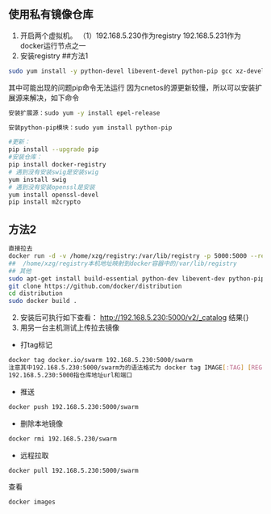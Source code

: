## 使用私有镜像仓库
1. 开启两个虚拟机。 （1）192.168.5.230作为registry 192.168.5.231作为docker运行节点之一
2. 安装registry
##方法1
```sh
sudo yum install -y python-devel libevent-devel python-pip gcc xz-devel
```
其中可能出现的问题pip命令无法运行
因为cnetos的源更新较慢，所以可以安装扩展源来解决，如下命令
```sh
安装扩展源：sudo yum -y install epel-release

安装python-pip模块：sudo yum install python-pip
```
```sh
#更新：
pip install --upgrade pip
#安装仓库：
pip install docker-registry
# 遇到没有安装swig是安装swig
yum install swig
# 遇到没有安装openssl是安装
yum install openssl-devel
pip install m2crypto
```
## 方法2
```sh
直接拉去
docker run -d -v /home/xzg/registry:/var/lib/registry -p 5000:5000 --restart=always --name registry registry
##  /home/xzg/registry本机地址映射到docker容器中的/var/lib/registry
## 其他
sudo apt-get install build-essential python-dev libevent-dev python-pip libssl-dev liblzma-dev libffi-dev
git clone https://github.com/docker/distribution
cd distribution
sudo docker build .
```
2. 安装后可执行如下查看：
http://192.168.5.230:5000/v2/_catalog 结果{}
3. 用另一台主机测试上传拉去镜像
* 打tag标记
```sh
docker tag docker.io/swarm 192.168.5.230:5000/swarm
注意其中192.168.5.230:5000/swarm为的语法格式为 docker tag IMAGE[:TAG] [REGISTRYHOST/][USERNAME/]NAME[:TAG]
192.168.5.230:5000指仓库地址url和端口
```
* 推送
```sh
docker push 192.168.5.230:5000/swarm
```
* 删除本地镜像
```sh
docker rmi 192.168.5.230/swarm
```
* 远程拉取
```sh
docker pull 192.168.5.230:5000/swarm
```
查看
```sh
docker images
```

